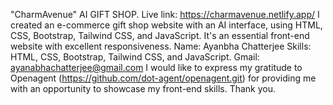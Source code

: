 "CharmAvenue"
AI GIFT SHOP.
Live link: https://charmavenue.netlify.app/
I created an e-commerce gift shop website with an AI interface, using HTML, CSS, Bootstrap, Tailwind CSS, and JavaScript.
It's an essential front-end website with excellent responsiveness.
Name: Ayanbha Chatterjee
Skills: HTML, CSS, Bootstrap, Tailwind CSS, and JavaScript.
Gmail: ayanabhachatterjee@gmail.com
I would like to express my gratitude to Openagent (https://github.com/dot-agent/openagent.git) for providing me with an opportunity to showcase my front-end skills. Thank you.

